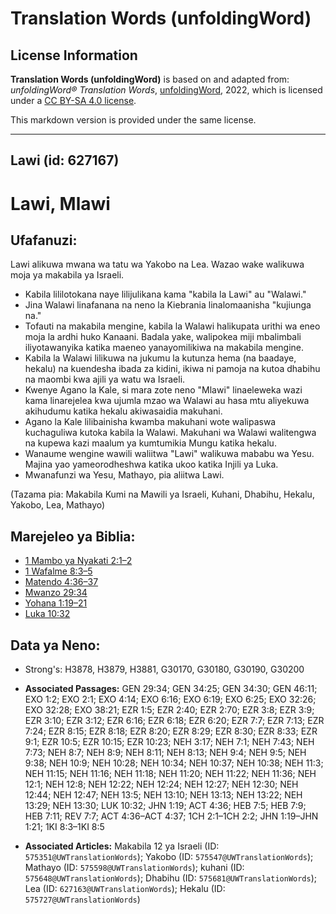 # Translation Words (unfoldingWord)

## License Information

**Translation Words (unfoldingWord)** is based on and adapted from: _unfoldingWord® Translation Words_, [unfoldingWord](https://unfoldingword.org/utw), 2022, which is licensed under a [CC BY-SA 4.0 license](https://creativecommons.org/licenses/by-sa/4.0/legalcode.en).

This markdown version is provided under the same license.



--------------------------------

## Lawi (id: 627167)

Lawi, Mlawi
===========

Ufafanuzi:
----------

Lawi alikuwa mwana wa tatu wa Yakobo na Lea. Wazao wake walikuwa moja ya makabila ya Israeli.

* Kabila lililotokana naye lilijulikana kama "kabila la Lawi" au "Walawi."
* Jina Walawi linafanana na neno la Kiebrania linalomaanisha "kujiunga na."
* Tofauti na makabila mengine, kabila la Walawi halikupata urithi wa eneo moja la ardhi huko Kanaani. Badala yake, walipokea miji mbalimbali iliyotawanyika katika maeneo yanayomilikiwa na makabila mengine.
* Kabila la Walawi lilikuwa na jukumu la kutunza hema (na baadaye, hekalu) na kuendesha ibada za kidini, ikiwa ni pamoja na kutoa dhabihu na maombi kwa ajili ya watu wa Israeli.
* Kwenye Agano la Kale, si mara zote neno "Mlawi" linaeleweka wazi kama linarejelea kwa ujumla mzao wa Walawi au hasa mtu aliyekuwa akihudumu katika hekalu akiwasaidia makuhani.
* Agano la Kale lilibainisha kwamba makuhani wote walipaswa kuchaguliwa kutoka kabila la Walawi. Makuhani wa Walawi walitengwa na kupewa kazi maalum ya kumtumikia Mungu katika hekalu.
* Wanaume wengine wawili waliitwa "Lawi" walikuwa mababu wa Yesu. Majina yao yameorodheshwa katika ukoo katika Injili ya Luka.
* Mwanafunzi wa Yesu, Mathayo, pia aliitwa Lawi.

(Tazama pia: Makabila Kumi na Mawili ya Israeli, Kuhani, Dhabihu, Hekalu, Yakobo, Lea, Mathayo)

Marejeleo ya Biblia:
--------------------

* [1 Mambo ya Nyakati 2:1–2](https://ref.ly/1Chr2:1-1Chr2:2)
* [1 Wafalme 8:3–5](https://ref.ly/1Kgs8:3-1Kgs8:5)
* [Matendo 4:36–37](https://ref.ly/Acts4:36-Acts4:37)
* [Mwanzo 29:34](https://ref.ly/Gen29:34)
* [Yohana 1:19–21](https://ref.ly/John1:19-John1:21)
* [Luka 10:32](https://ref.ly/Luke10:32)

Data ya Neno:
-------------

* Strong's: H3878, H3879, H3881, G30170, G30180, G30190, G30200

* **Associated Passages:** GEN 29:34; GEN 34:25; GEN 34:30; GEN 46:11; EXO 1:2; EXO 2:1; EXO 4:14; EXO 6:16; EXO 6:19; EXO 6:25; EXO 32:26; EXO 32:28; EXO 38:21; EZR 1:5; EZR 2:40; EZR 2:70; EZR 3:8; EZR 3:9; EZR 3:10; EZR 3:12; EZR 6:16; EZR 6:18; EZR 6:20; EZR 7:7; EZR 7:13; EZR 7:24; EZR 8:15; EZR 8:18; EZR 8:20; EZR 8:29; EZR 8:30; EZR 8:33; EZR 9:1; EZR 10:5; EZR 10:15; EZR 10:23; NEH 3:17; NEH 7:1; NEH 7:43; NEH 7:73; NEH 8:7; NEH 8:9; NEH 8:11; NEH 8:13; NEH 9:4; NEH 9:5; NEH 9:38; NEH 10:9; NEH 10:28; NEH 10:34; NEH 10:37; NEH 10:38; NEH 11:3; NEH 11:15; NEH 11:16; NEH 11:18; NEH 11:20; NEH 11:22; NEH 11:36; NEH 12:1; NEH 12:8; NEH 12:22; NEH 12:24; NEH 12:27; NEH 12:30; NEH 12:44; NEH 12:47; NEH 13:5; NEH 13:10; NEH 13:13; NEH 13:22; NEH 13:29; NEH 13:30; LUK 10:32; JHN 1:19; ACT 4:36; HEB 7:5; HEB 7:9; HEB 7:11; REV 7:7; ACT 4:36–ACT 4:37; 1CH 2:1–1CH 2:2; JHN 1:19–JHN 1:21; 1KI 8:3–1KI 8:5
* **Associated Articles:** Makabila 12 ya Israeli (ID: `575351@UWTranslationWords`); Yakobo (ID: `575547@UWTranslationWords`); Mathayo (ID: `575598@UWTranslationWords`); kuhani (ID: `575648@UWTranslationWords`); Dhabihu (ID: `575681@UWTranslationWords`); Lea (ID: `627163@UWTranslationWords`); Hekalu (ID: `575727@UWTranslationWords`)

